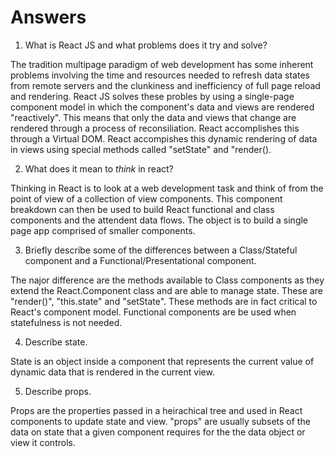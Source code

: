 # Answers

1.  What is React JS and what problems does it try and solve?

The tradition multipage paradigm of web development has some inherent problems involving the time and resources needed to refresh data states from remote servers and the clunkiness and inefficiency of full page reload and rendering. React JS solves these probles by using a single-page component model in which the component's data and views are rendered "reactively". This means that only the data and views that change are rendered through a process of reconsiliation. React accomplishes this through a Virtual DOM. React accompishes this dynamic rendering of data in views using special methods called "setState" and "render(). 


2.  What does it mean to _think_ in react?

Thinking in React is to look at a web development task and think of from the point of view of a collection of view components.  This component breakdown can then be used to build React functional and class components and the attendent data flows. The object is to build a single page app comprised of smaller components.

3.  Briefly describe some of the differences between a Class/Stateful component and a Functional/Presentational component.

The najor difference are the methods available to Class components as they extend the React.Component class and are able to manage state. These are "render()", "this.state" and "setState". These methods are in fact critical to React's component model.  Functional components are be used when statefulness is not needed.


4.  Describe state.

State is an object inside a component that represents the current value of dynamic data that is rendered in the current view. 


5.  Describe props.

Props are the properties passed in a heirachical tree and used in React components to update state and view. "props" are usually subsets of the data on state that a given component requires for the the data object or view it controls.
